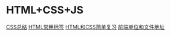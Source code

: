 # HTML+CSS+JS

[CSS总结](CSS/note.md)
[HTML常用标签](HTML常用标签/note.md)
[HTML和CSS简单复习](HTML和CSS复习.md)
[前端单位和文件地址](前端单位和文件地址.md)
